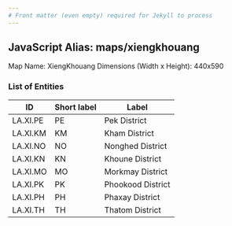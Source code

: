 ```yaml
---
# Front matter (even empty) required for Jekyll to process
---
```


## JavaScript Alias: maps/xiengkhouang

Map Name: XiengKhouang
Dimensions (Width x Height): 440x590

### List of Entities

ID | Short label | Label
---|---|---|
LA.XI.PE|PE|Pek District
LA.XI.KM|KM|Kham District
LA.XI.NO|NO|Nonghed District
LA.XI.KN|KN|Khoune District
LA.XI.MO|MO|Morkmay District
LA.XI.PK|PK|Phookood District
LA.XI.PH|PH|Phaxay District
LA.XI.TH|TH|Thatom District